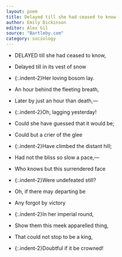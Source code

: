 ```yaml
---
layout: poem
title: Delayed till she had ceased to know
author: Emily Dickinson
editor: Alex Gil
source: "Bartleby.com"
category: sociology 
---
```


- DELAYED till she had ceased to know,
- Delayed till in its vest of snow
- {:.indent-2}Her loving bosom lay.
- An hour behind the fleeting breath,
- Later by just an hour than death,—
- {:.indent-2}Oh, lagging yesterday!


- Could she have guessed that it would be;
- Could but a crier of the glee	
- {:.indent-2}Have climbed the distant hill;
- Had not the bliss so slow a pace,—
- Who knows but this surrendered face
- {:.indent-2}Were undefeated still?


- Oh, if there may departing be
- Any forgot by victory
- {:.indent-2}In her imperial round,
- Show them this meek apparelled thing,
- That could not stop to be a king,
- {:.indent-2}Doubtful if it be crowned!
